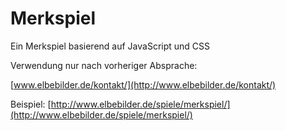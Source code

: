 Merkspiel
=============

Ein Merkspiel basierend auf JavaScript und CSS

Verwendung nur nach vorheriger Absprache:
	
[www.elbebilder.de/kontakt/](http://www.elbebilder.de/kontakt/)


Beispiel:
[http://www.elbebilder.de/spiele/merkspiel/](http://www.elbebilder.de/spiele/merkspiel/)
